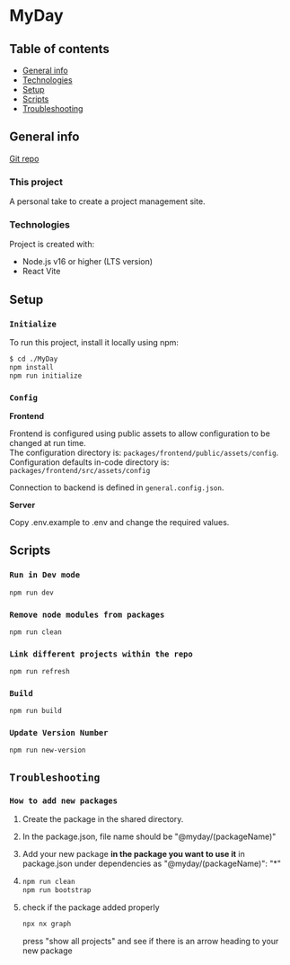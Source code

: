 # MyDay

## Table of contents

- [General info](#general-info)
- [Technologies](#technologies)
- [Setup](#setup)
- [Scripts](#scripts)
- [Troubleshooting](#troubleshooting)


## General info

[Git repo](https://github.com/amirbashan/MyDay)

### This project

A personal take to create a project management site.

### Technologies

Project is created with:

- Node.js v16 or higher (LTS version)
- React Vite


## Setup

### `Initialize`

To run this project, install it locally using npm:

```bash
$ cd ./MyDay
npm install
npm run initialize
```

### `Config`

**Frontend**

Frontend is configured using public assets to allow configuration to be changed at run time.  
The configuration directory is: `packages/frontend/public/assets/config`.  
Configuration defaults in-code directory is: `packages/frontend/src/assets/config`

Connection to backend is defined in `general.config.json`.

**Server**

Copy .env.example to .env and change the required values.  


## Scripts

### `Run in Dev mode`

  ```bash
  npm run dev
  ```

### `Remove node modules from packages`

  ```bash
  npm run clean
  ```

### `Link different projects within the repo`

  ```bash
  npm run refresh
  ```

### `Build`

  ```bash
  npm run build
  ```

### `Update Version Number`

```bash
npm run new-version
```


## `Troubleshooting`

### `How to add new packages`

1. Create the package in the shared directory.

2. In the package.json, file name should be "@myday/(packageName)"

3. Add your new package __in the package you want to use it__ in package.json under dependencies as "@myday/(packageName)": "\*"

4. ```bash
   npm run clean
   npm run bootstrap
   ```

5. check if the package added properly
   ```bash
   npx nx graph
   ```

   press "show all projects" and see if there is an arrow heading to your new package
